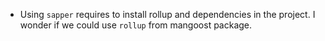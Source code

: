 - Using `sapper` requires to install rollup and dependencies in the project. I wonder if we could use `rollup` from mangoost package.